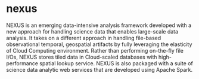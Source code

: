 # nexus
NEXUS is an emerging data-intensive analysis framework developed with a new approach for handling science data that enables large-scale data analysis. It takes on a different approach in handling file-based observational temporal, geospatial artifacts by fully leveraging the elasticity of Cloud Computing environment. Rather than performing on-the-fly file I/Os, NEXUS stores tiled data in Cloud-scaled databases with high-performance spatial lookup service.  NEXUS is also packaged with a suite of science data analytic web services that are developed using Apache Spark.
